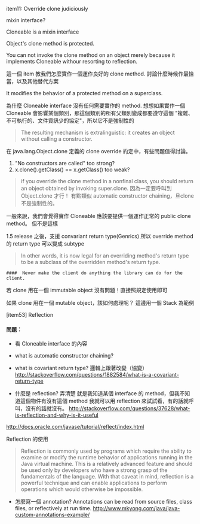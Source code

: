 item11: Override clone judiciously

mixin interface?

Cloneable is a mixin interface

Object's clone method is protected.

You can not invoke the clone method on an object merely because it implements Cloneable withour resorting to reflection.


這一個 item 教我們怎麼實作一個運作良好的 clone method.
討論什麼時候作最恰當，以及其他替代方案

It modifies the behavior of a protected method on a superclass.

為什麼 Cloneable interface 沒有任何需要實作的 method.
想想如果實作一個 Cloneable 會影響某個類別，那這個類別的所有父類別變成都要遵守這個
"複雜、不可執行的、文件資訊少的協定"，所以它不是強制性的
>The resulting mechanism is extralinguistic: it creates an object without calling a constructor.


在 java.lang.Object.clone 定義的 clone override 約定中，有些問題值得討論。
1. "No constructors are called" too strong?
2. x.clone().getClass() == x.getClass() too weak?
> if you override the clone method in a nonfinal class, you should return an object obtained by invoking super.clone.
因為一定要呼叫到 Object.clone 才行！
有點類似 automatic constructor chaining，旦clone不是強制性的。

一般來說，我們會覺得實作 Cloneable 應該要提供一個運作正常的 public clone method。
但不是這樣 


1.5 release 之後，支援 convariant return type(Genrics)
所以 override method 的 return type 可以變成 subtype
>In other words, it is now legal for an overriding method's return type to be a subclass of the overridden method's return type.

```
####  Never make the client do anything the library can do for the client.
```

若 clone 用在一個 immutable object 沒有問題！直接照規定使用即可

如果 clone 用在一個 mutable object，該如何處理呢？
這邊用一個 Stack 為範例

[item53] Reflection


#### 問題：

* 看 Cloneable interface 的內容

* what is automatic constructor chaining?

* what is covariant return type?
邏輯上跟著改變（協變）
http://stackoverflow.com/questions/1882584/what-is-a-covariant-return-type



* 什麼是 reflection? 弄清楚
就是我知道某個 interface 的 method，但我不知道這個物件有沒有這個 method
我就可以用 reflection 來試試看，有的話就呼叫，沒有的話就沒有。
http://stackoverflow.com/questions/37628/what-is-reflection-and-why-is-it-useful

http://docs.oracle.com/javase/tutorial/reflect/index.html

Reflection 的使用

>Reflection is commonly used by programs which require the ability to examine or modify the runtime behavior of applications running in the Java virtual machine. 
>This is a relatively advanced feature and should be used only by developers who have a strong grasp of the fundamentals of the language. 
> With that caveat in mind, reflection is a powerful technique and can enable applications to perform operations which would otherwise be impossible.

* 怎麼寫一個 annotation?
Annotations can be read from source files, class files, or reflectively at run time.
http://www.mkyong.com/java/java-custom-annotations-example/